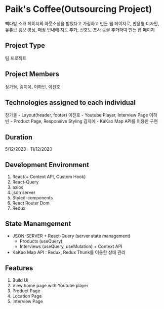 # Paik's Coffee(Outsourcing Project)

빽다방 소개 페이지의 아웃소싱을 받았다고 가정하고 만든 웹 페이지로, 반응형 디자인, 유튜브 홍보 영상, 매장 안내에 지도 추가, 선호도 조사 등을 추가하여 만든 웹 페이지

## Project Type

팀 프로젝트

## Project Members

장가을, 김지예, 이하빈, 이진호

## Technologies assigned to each individual

장가을 - Layout(header, footer)
이진호 - Youtube Player, Interview Page
이하빈 - Product Page, Responsive Styling
김지예 - KaKao Map API를 이용한 구현

## Duration

5/12/2023 - 11/12/2023

## Development Environment

1. React(+ Context API, Custom Hook)
2. React-Query
3. axios
4. json server
5. Styled-components
6. React Router Dom
7. Redux

## State Manamgement

- JSON-SERVER + React-Query (server state management)
  - Products (useQuery)
  - Interviews (useQuery, useMutation) + Context API
- KaKao Map API : Redux, Redux Thunk를 이용한 상태 관리

## Features

1. Build UI
2. View home page with Youtube player
3. Product Page
4. Location Page
5. Interview Page
